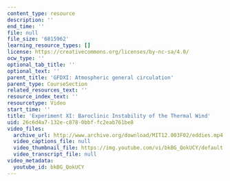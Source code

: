 ```yaml
---
content_type: resource
description: ''
end_time: ''
file: null
file_size: '6815962'
learning_resource_types: []
license: https://creativecommons.org/licenses/by-nc-sa/4.0/
ocw_type: ''
optional_tab_title: ''
optional_text: ''
parent_title: 'GFDXI: Atmospheric general circulation'
parent_type: CourseSection
related_resources_text: ''
resource_index_text: ''
resourcetype: Video
start_time: ''
title: 'Experiment XI: Baroclinic Instability of the Thermal Wind'
uid: 26c6d4a7-132e-c878-0bbf-fc2eab761be8
video_files:
  archive_url: http://www.archive.org/download/MIT12.003F02/eddies.mp4
  video_captions_file: null
  video_thumbnail_file: https://img.youtube.com/vi/bkBG_QokUCY/default.jpg
  video_transcript_file: null
video_metadata:
  youtube_id: bkBG_QokUCY
---
```


